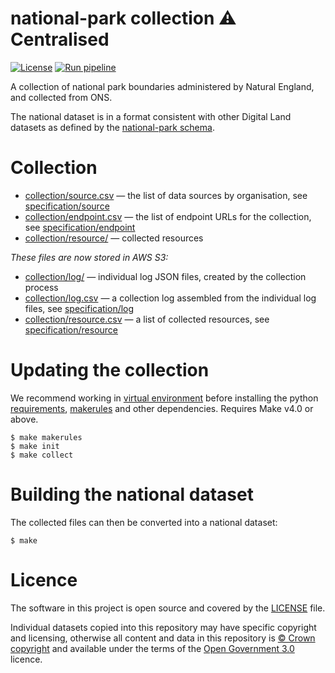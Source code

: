 # national-park collection ⚠️ Centralised

[![License](https://img.shields.io/github/license/mashape/apistatus.svg)](https://github.com/digital-land/national-park-boundary/blob/main/LICENSE)
[![Run pipeline](https://github.com/digital-land/national-park-collection/actions/workflows/run.yml/badge.svg)](https://github.com/digital-land/national-park-collection/actions/workflows/run.yml)

A collection of national park boundaries administered by Natural England, and collected from ONS.

The national dataset is in a format consistent with other Digital Land datasets as defined by the [national-park schema](https://digital-land.github.io/specification/schema/national-park/).

# Collection

* [collection/source.csv](collection/source.csv) — the list of data sources by organisation, see [specification/source](https://digital-land.github.io/specification/schema/source/)
* [collection/endpoint.csv](collection/endpoint.csv) — the list of endpoint URLs for the collection, see [specification/endpoint](https://digital-land.github.io/specification/schema/endpoint)
* [collection/resource/](collection/resource/) — collected resources

*These files are now stored in AWS S3:*

* [collection/log/](https://files.planning.data.gov.uk/national-park-collection/collection/log/) — individual log JSON files, created by the collection process
* [collection/log.csv](https://files.planning.data.gov.uk/national-park-collection/collection/log.csv) — a collection log assembled from the individual log files, see [specification/log](https://files.planning.data.gov.uk/national-park-collection/https://digital-land.github.io/specification/schema/log)
* [collection/resource.csv](https://files.planning.data.gov.uk/national-park-collection/collection/resource.csv) — a list of collected resources, see [specification/resource](https://files.planning.data.gov.uk/national-park-collection/https://digital-land.github.io/specification/schema/resource)

# Updating the collection

We recommend working in [virtual environment](http://docs.python-guide.org/en/latest/dev/virtualenvs/) before installing the python [requirements](requirements.txt), [makerules](https://github.com/digital-land/makerules) and other dependencies. Requires Make v4.0 or above.

    $ make makerules
    $ make init
    $ make collect

# Building the national dataset

The collected files can then be converted into a national dataset:

    $ make

# Licence

The software in this project is open source and covered by the [LICENSE](LICENSE) file.

Individual datasets copied into this repository may have specific copyright and licensing, otherwise all content and data in this repository is
[© Crown copyright](http://www.nationalarchives.gov.uk/information-management/re-using-public-sector-information/copyright-and-re-use/crown-copyright/)
and available under the terms of the [Open Government 3.0](https://www.nationalarchives.gov.uk/doc/open-government-licence/version/3/) licence.
